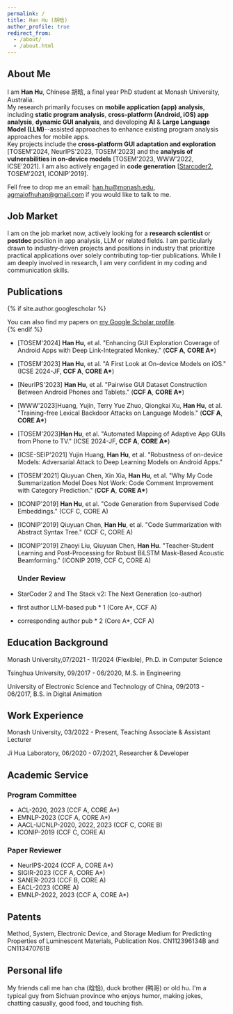 ```yaml
---
permalink: /
title: Han Hu (胡晗)
author_profile: true
redirect_from: 
  - /about/
  - /about.html
---
```


## About Me

I am **Han Hu**, Chinese 胡晗, a final year PhD student at Monash University, Australia.  
My research primarily focuses on **mobile application (app) analysis**, including **static program analysis**, **cross-platform (Android, iOS) app analysis**, **dynamic GUI analysis**, and developing **AI** & **Large Language Model (LLM)**--assisted approaches to enhance existing program analysis approaches for mobile apps.  
Key projects include the **cross-platform GUI adaptation and exploration** \[TOSEM'2024, NeurIPS'2023, TOSEM'2023\] and the **analysis of vulnerabilities in on-device models** \[TOSEM'2023, WWW'2022, ICSE'2021\]. I am also actively engaged in **code generation** \[[Starcoder2](https://github.com/bigcode-project/starcoder2), TOSEM'2021, ICONIP'2019\].

Fell free to drop me an email: han.hu@monash.edu, agmaiofhuhan@gmail.com if you would like to talk to me. 


## Job Market

I am on the job market now, actively looking for a **research scientist** or **postdoc** position in app analysis, LLM or related fields. I am particularly drawn to industry-driven projects and positions in industry that prioritize practical applications over solely contributing top-tier publications. While I am deeply involved in research, I am very confident in my coding and communication skills.


## Publications

{% if site.author.googlescholar %}
  <div class="wordwrap">You can also find my papers on <a href="{{site.author.googlescholar}}">my Google Scholar profile</a>.</div>
{% endif %}

- [TOSEM'2024] **Han Hu**, et al. "Enhancing GUI Exploration Coverage of Android Apps with Deep Link-Integrated Monkey." (**CCF A**, **CORE A\***)
- [TOSEM'2023] **Han Hu**, et al. "A First Look at On-device Models on iOS." (ICSE 2024-JF, **CCF A**, **CORE A\***)
- [NeurIPS'2023] **Han Hu**, et al. "Pairwise GUI Dataset Construction Between Android Phones and Tablets." (**CCF A**, **CORE A\***)
- [WWW'2023]Huang, Yujin, Terry Yue Zhuo, Qiongkai Xu, **Han Hu**, et al. "Training-free Lexical Backdoor Attacks on Language Models." (**CCF A**, **CORE A\***)
- [TOSEM'2023]**Han Hu**, et al. "Automated Mapping of Adaptive App GUIs from Phone to TV." (ICSE 2024-JF, **CCF A**, **CORE A\***)
- [ICSE-SEIP'2021] Yujin Huang, **Han Hu**, et al. "Robustness of on-device Models: Adversarial Attack to Deep Learning Models on Android Apps."
- [TOSEM'2021] Qiuyuan Chen, Xin Xia, **Han Hu**, et al. "Why My Code Summarization Model Does Not Work: Code Comment Improvement with Category Prediction." (**CCF A**, **CORE A\***)
- [ICONIP'2019] **Han Hu**, et al. "Code Generation from Supervised Code Embeddings." (CCF C, CORE A)
- [ICONIP'2019] Qiuyuan Chen, **Han Hu**, et al. "Code Summarization with Abstract Syntax Tree." (CCF C, CORE A)
- [ICONIP'2019] Zhaoyi Liu, Qiuyuan Chen, **Han Hu**. "Teacher-Student Learning and Post-Processing for Robust BiLSTM Mask-Based Acoustic Beamforming." (ICONIP 2019, CCF C, CORE A)

  ### Under Review
- StarCoder 2 and The Stack v2: The Next Generation (co-author)
- first author LLM-based pub * 1 (Core A*, CCF A)
- corresponding author pub * 2 (Core A*, CCF A)


## Education Background

Monash University,07/2021 - 11/2024 (Flexible), Ph.D. in Computer Science

Tsinghua University, 09/2017 - 06/2020, M.S. in Engineering

University of Electronic Science and Technology of China, 09/2013 - 06/2017, B.S. in Digital Animation


## Work Experience

Monash University, 03/2022 - Present, Teaching Associate & Assistant Lecturer

Ji Hua Laboratory, 06/2020 - 07/2021, Researcher & Developer


## Academic Service

### **Program Committee**
- ACL-2020, 2023 (CCF A, CORE A\*)
- EMNLP-2023 (CCF A, CORE A\*)
- AACL-IJCNLP-2020, 2022, 2023 (CCF C, CORE B)
- ICONIP-2019 (CCF C, CORE A)

### **Paper Reviewer**
- NeurIPS-2024 (CCF A, CORE A\*)
- SIGIR-2023 (CCF A, CORE A\*)
- SANER-2023 (CCF B, CORE A)
- EACL-2023 (CORE A)
- EMNLP-2022, 2023 (CCF A, CORE A\*)


## Patents
Method, System, Electronic Device, and Storage Medium for Predicting Properties of Luminescent Materials, Publication Nos. CN112396134B and CN113470761B


## Personal life
My friends call me han cha (晗恰), duck brother (鸭哥) or old hu. I'm a typical guy from Sichuan province who enjoys humor, making jokes, chatting casually, good food, and touching fish. 

